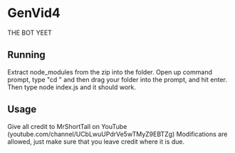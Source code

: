 # GenVid4

THE BOT YEET

## Running

Extract node_modules from the zip into the folder.
Open up command prompt, type "cd " and then drag your folder into the prompt, and hit enter.
Then type node index.js and it should work.

## Usage

Give all credit to MrShortTall on YouTube (youtube.com/channel/UCbLwuUPdrVe5wTMyZ9EBTZg)
Modifications are allowed, just make sure that you leave credit where it is due.
